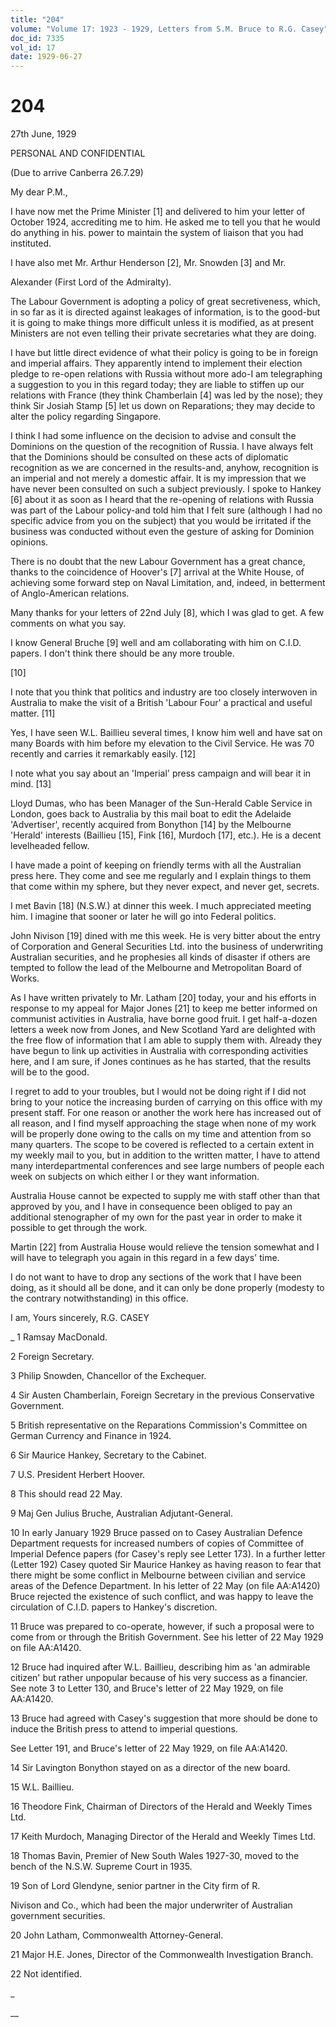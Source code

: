 ```yaml
---
title: "204"
volume: "Volume 17: 1923 - 1929, Letters from S.M. Bruce to R.G. Casey"
doc_id: 7335
vol_id: 17
date: 1929-06-27
---
```


# 204

27th June, 1929

PERSONAL AND CONFIDENTIAL

(Due to arrive Canberra 26.7.29)

My dear P.M.,

I have now met the Prime Minister [1] and delivered to him your letter of October 1924, accrediting me to him. He asked me to tell you that he would do anything in his. power to maintain the system of liaison that you had instituted.

I have also met Mr. Arthur Henderson [2], Mr. Snowden [3] and Mr.

Alexander (First Lord of the Admiralty).

The Labour Government is adopting a policy of great secretiveness, which, in so far as it is directed against leakages of information, is to the good-but it is going to make things more difficult unless it is modified, as at present Ministers are not even telling their private secretaries what they are doing.

I have but little direct evidence of what their policy is going to be in foreign and imperial affairs. They apparently intend to implement their election pledge to re-open relations with Russia without more ado-I am telegraphing a suggestion to you in this regard today; they are liable to stiffen up our relations with France (they think Chamberlain [4] was led by the nose); they think Sir Josiah Stamp [5] let us down on Reparations; they may decide to alter the policy regarding Singapore.

I think I had some influence on the decision to advise and consult the Dominions on the question of the recognition of Russia. I have always felt that the Dominions should be consulted on these acts of diplomatic recognition as we are concerned in the results-and, anyhow, recognition is an imperial and not merely a domestic affair. It is my impression that we have never been consulted on such a subject previously. I spoke to Hankey [6] about it as soon as I heard that the re-opening of relations with Russia was part of the Labour policy-and told him that I felt sure (although I had no specific advice from you on the subject) that you would be irritated if the business was conducted without even the gesture of asking for Dominion opinions.

There is no doubt that the new Labour Government has a great chance, thanks to the coincidence of Hoover's [7] arrival at the White House, of achieving some forward step on Naval Limitation, and, indeed, in betterment of Anglo-American relations.

Many thanks for your letters of 22nd July [8], which I was glad to get. A few comments on what you say.

I know General Bruche [9] well and am collaborating with him on C.I.D. papers. I don't think there should be any more trouble.

[10]

I note that you think that politics and industry are too closely interwoven in Australia to make the visit of a British 'Labour Four' a practical and useful matter. [11]

Yes, I have seen W.L. Baillieu several times, I know him well and have sat on many Boards with him before my elevation to the Civil Service. He was 70 recently and carries it remarkably easily. [12]

I note what you say about an 'Imperial' press campaign and will bear it in mind. [13]

Lloyd Dumas, who has been Manager of the Sun-Herald Cable Service in London, goes back to Australia by this mail boat to edit the Adelaide 'Advertiser', recently acquired from Bonython [14] by the Melbourne 'Herald' interests (Baillieu [15], Fink [16], Murdoch [17], etc.). He is a decent levelheaded fellow.

I have made a point of keeping on friendly terms with all the Australian press here. They come and see me regularly and I explain things to them that come within my sphere, but they never expect, and never get, secrets.

I met Bavin [18] (N.S.W.) at dinner this week. I much appreciated meeting him. I imagine that sooner or later he will go into Federal politics.

John Nivison [19] dined with me this week. He is very bitter about the entry of Corporation and General Securities Ltd. into the business of underwriting Australian securities, and he prophesies all kinds of disaster if others are tempted to follow the lead of the Melbourne and Metropolitan Board of Works.

As I have written privately to Mr. Latham [20] today, your and his efforts in response to my appeal for Major Jones [21] to keep me better informed on communist activities in Australia, have borne good fruit. I get half-a-dozen letters a week now from Jones, and New Scotland Yard are delighted with the free flow of information that I am able to supply them with. Already they have begun to link up activities in Australia with corresponding activities here, and I am sure, if Jones continues as he has started, that the results will be to the good.

I regret to add to your troubles, but I would not be doing right if I did not bring to your notice the increasing burden of carrying on this office with my present staff. For one reason or another the work here has increased out of all reason, and I find myself approaching the stage when none of my work will be properly done owing to the calls on my time and attention from so many quarters. The scope to be covered is reflected to a certain extent in my weekly mail to you, but in addition to the written matter, I have to attend many interdepartmental conferences and see large numbers of people each week on subjects on which either I or they want information.

Australia House cannot be expected to supply me with staff other than that approved by you, and I have in consequence been obliged to pay an additional stenographer of my own for the past year in order to make it possible to get through the work.

Martin [22] from Australia House would relieve the tension somewhat and I will have to telegraph you again in this regard in a few days' time.

I do not want to have to drop any sections of the work that I have been doing, as it should all be done, and it can only be done properly (modesty to the contrary notwithstanding) in this office.

I am, Yours sincerely, R.G. CASEY 

_ 1 Ramsay MacDonald.

2 Foreign Secretary.

3 Philip Snowden, Chancellor of the Exchequer.

4 Sir Austen Chamberlain, Foreign Secretary in the previous Conservative Government.

5 British representative on the Reparations Commission's Committee on German Currency and Finance in 1924.

6 Sir Maurice Hankey, Secretary to the Cabinet.

7 U.S. President Herbert Hoover.

8 This should read 22 May.

9 Maj Gen Julius Bruche, Australian Adjutant-General.

10 In early January 1929 Bruce passed on to Casey Australian Defence Department requests for increased numbers of copies of Committee of Imperial Defence papers (for Casey's reply see Letter 173). In a further letter (Letter 192) Casey quoted Sir Maurice Hankey as having reason to fear that there might be some conflict in Melbourne between civilian and service areas of the Defence Department. In his letter of 22 May (on file AA:A1420) Bruce rejected the existence of such conflict, and was happy to leave the circulation of C.I.D. papers to Hankey's discretion.

11 Bruce was prepared to co-operate, however, if such a proposal were to come from or through the British Government. See his letter of 22 May 1929 on file AA:A1420.

12 Bruce had inquired after W.L. Baillieu, describing him as 'an admirable citizen' but rather unpopular because of his very success as a financier. See note 3 to Letter 130, and Bruce's letter of 22 May 1929, on file AA:A1420.

13 Bruce had agreed with Casey's suggestion that more should be done to induce the British press to attend to imperial questions.

See Letter 191, and Bruce's letter of 22 May 1929, on file AA:A1420.

14 Sir Lavington Bonython stayed on as a director of the new board.

15 W.L. Baillieu.

16 Theodore Fink, Chairman of Directors of the Herald and Weekly Times Ltd.

17 Keith Murdoch, Managing Director of the Herald and Weekly Times Ltd.

18 Thomas Bavin, Premier of New South Wales 1927-30, moved to the bench of the N.S.W. Supreme Court in 1935.

19 Son of Lord Glendyne, senior partner in the City firm of R.

Nivison and Co., which had been the major underwriter of Australian government securities.

20 John Latham, Commonwealth Attorney-General.

21 Major H.E. Jones, Director of the Commonwealth Investigation Branch.

22 Not identified.

_

__
